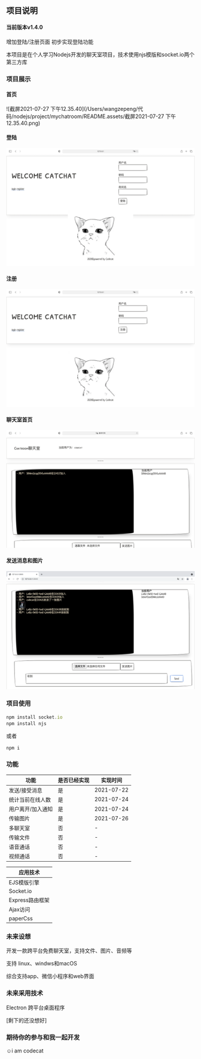 ## 项目说明

#### 当前版本v1.4.0
增加登陆/注册页面 初步实现登陆功能

本项目是在个人学习Nodejs开发的聊天室项目，技术使用njs模版和socket.io两个第三方库

### 项目展示

#### 首页

![截屏2021-07-27 下午12.35.40](/Users/wangzepeng/代码/nodejs/project/mychatroom/README.assets/截屏2021-07-27 下午12.35.40.png)

#### 登陆

![image-20210727124016381](README.assets/image-20210727124016381.png)

#### 注册

![image-20210727124040750](README.assets/image-20210727124040750.png)

#### 聊天室首页

![image-20210727124135889](README.assets/image-20210727124135889.png)

#### 发送消息和图片

![image-20210727131524153](README.assets/image-20210727131524153.png)

### 项目使用

```js
npm install socket.io
npm install njs
```

或者

```js
npm i
```

### 功能

| 功能              | 是否已经实现 | 实现时间   |
| ----------------- | ------------ | ---------- |
| 发送/接受消息     | 是           | 2021-07-22 |
| 统计当前在线人数  | 是           | 2021-07-24 |
| 用户离开/加入通知 | 是           | 2021-07-24 |
| 传输图片          | 是           | 2021-07-26 |
| 多聊天室          | 否           | -          |
| 传输文件          | 否           | -          |
| 语音通话          | 否           | -          |
| 视频通话          | 否           | -          |

| 应用技术        |
| --------------- |
| EJS模版引擎     |
| Socket.io       |
| Express路由框架 |
| Ajax访问        |
| paperCss        |

### 未来设想

开发一款跨平台免费聊天室，支持文件、图片、音频等

支持 linux、windws和macOS

综合支持app、微信小程序和web界面

### 未来采用技术

Electron 跨平台桌面程序

[剩下的还没想好]

### 期待你的参与和我一起开发

☺️i am codecat
